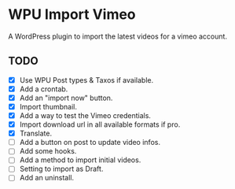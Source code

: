 # WPU Import Vimeo

A WordPress plugin to import the latest videos for a vimeo account.


TODO
---

* [x] Use WPU Post types & Taxos if available.
* [x] Add a crontab.
* [x] Add an "import now" button.
* [x] Import thumbnail.
* [x] Add a way to test the Vimeo credentials.
* [x] Import download url in all available formats if pro.
* [x] Translate.
* [ ] Add a button on post to update video infos.
* [ ] Add some hooks.
* [ ] Add a method to import initial videos.
* [ ] Setting to import as Draft.
* [ ] Add an uninstall.
